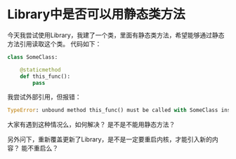 # Library中是否可以用静态类方法

今天我尝试使用Library，我建了一个类，里面有静态类方法，希望能够通过静态方法引用读取这个类。
代码如下：

```python
class SomeClass:

	@staticmethod
	def this_func():
		pass
```

我尝试外部引用，但报错：
```python
TypeError: unbound method this_func() must be called with SomeClass instance as first argument (got Date instance instead)
```

大家有遇到这种情况么，如何解决？
是不是不能用静态方法？

另外问下，重新覆盖更新了Library，是不是一定要重启内核，才能引入新的内容？
能不重启么？

